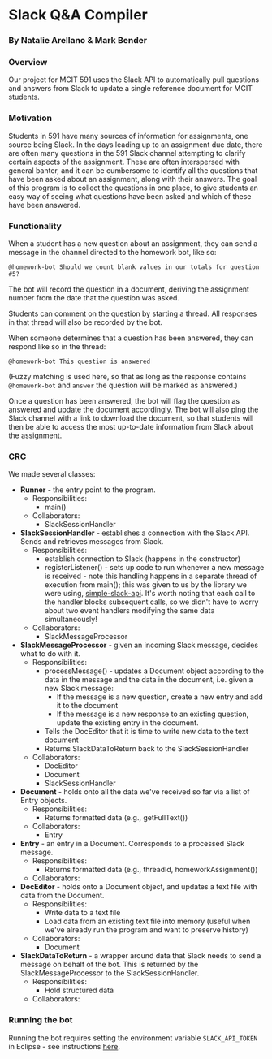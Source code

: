 # Slack Q&A Compiler 
### By Natalie Arellano & Mark Bender

### Overview
Our project for MCIT 591 uses the Slack API to automatically pull questions and answers from Slack to update a single reference document for MCIT students.

### Motivation

Students in 591 have many sources of information for assignments, one source being Slack. In the days leading up to an assignment due date, there are often many questions in the 591 Slack channel attempting to clarify certain aspects of the assignment. These are often interspersed with general banter, and it can be cumbersome to identify all the questions that have been asked about an assignment, along with their answers. The goal of this program is to collect the questions in one place, to give students an easy way of seeing what questions have been asked and which of these have been answered. 

### Functionality

When a student has a new question about an assignment, they can send a message in the channel directed to the homework bot, like so:

`@homework-bot Should we count blank values in our totals for question #5?`

The bot will record the question in a document, deriving the assignment number from the date that the question was asked.

Students can comment on the question by starting a thread. All responses in that thread will also be recorded by the bot.

When someone determines that a question has been answered, they can respond like so in the thread:

`@homework-bot This question is answered`

(Fuzzy matching is used here, so that as long as the response contains `@homework-bot` and `answer` the question will be marked as answered.)

Once a question has been answered, the bot will flag the question as answered and update the document accordingly. The bot will also ping the Slack channel with a link to download the document, so that students will then be able to access the most up-to-date information from Slack about the assignment.

### CRC

We made several classes:

* **Runner** - the entry point to the program.
  * Responsibilities:
    * main()
  * Collaborators:
    * SlackSessionHandler
* **SlackSessionHandler** - establishes a connection with the Slack API. Sends and retrieves messages from Slack.
  * Responsibilities:
    * establish connection to Slack (happens in the constructor)
    * registerListener() - sets up code to run whenever a new message is received - note this handling happens in a separate thread of execution from main(); this was given to us by the library we were using, [simple-slack-api](https://github.com/Ullink/simple-slack-api). It's worth noting that each call to the handler blocks subsequent calls, so we didn't have to worry about two event handlers modifying the same data simultaneously!
  * Collaborators:
    * SlackMessageProcessor
* **SlackMessageProcessor** - given an incoming Slack message, decides what to do with it.
  * Responsibilities:
    * processMessage() - updates a Document object according to the data in the message and the data in the document, i.e. given a new Slack message:
      * If the message is a new question, create a new entry and add it to the document
      * If the message is a new response to an existing question, update the existing entry in the document.
    * Tells the DocEditor that it is time to write new data to the text document
    * Returns SlackDataToReturn back to the SlackSessionHandler
  * Collaborators:
    * DocEditor
    * Document
    * SlackSessionHandler
* **Document** - holds onto all the data we've received so far via a list of Entry objects.
  * Responsibilities:
    * Returns formatted data (e.g., getFullText())
  * Collaborators:
    * Entry
* **Entry** - an entry in a Document. Corresponds to a processed Slack message.
  * Responsibilities:
    * Returns formatted data (e.g., threadId, homeworkAssignment())
  * Collaborators:
* **DocEditor** - holds onto a Document object, and updates a text file with data from the Document.
  * Responsibilities:
    * Write data to a text file
    * Load data from an existing text file into memory (useful when we've already run the program and want to preserve history)
  * Collaborators:
    * Document
* **SlackDataToReturn** - a wrapper around data that Slack needs to send a message on behalf of the bot. This is returned by the SlackMessageProcessor to the SlackSessionHandler.
  * Responsibilities:
    * Hold structured data
  * Collaborators:

### Running the bot

Running the bot requires setting the environment variable `SLACK_API_TOKEN` in Eclipse - see instructions [here](https://stackoverflow.com/a/12810433).
